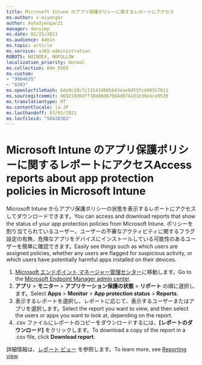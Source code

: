 ```yaml
---
title: Microsoft Intune のアプリ保護ポリシーに関するレポートにアクセス
ms.author: v-aiyengar
author: AshaIyengar21
manager: dansimp
ms.date: 02/25/2021
ms.audience: Admin
ms.topic: article
ms.service: o365-administration
ROBOTS: NOINDEX, NOFOLLOW
localization_priority: Normal
ms.collection: Adm_O365
ms.custom:
- "9004635"
- "8383"
ms.openlocfilehash: 6de9c28c7c13141d86b643eae8d53fcd40317011
ms.sourcegitcommit: 969219d6dff18d86d679d4d8741d1e39e4ce9539
ms.translationtype: HT
ms.contentlocale: ja-JP
ms.lasthandoff: 03/03/2021
ms.locfileid: "50428363"
---
```

# <a name="access-reports-about-app-protection-policies-in-microsoft-intune"></a><span data-ttu-id="24a09-102">Microsoft Intune のアプリ保護ポリシーに関するレポートにアクセス</span><span class="sxs-lookup"><span data-stu-id="24a09-102">Access reports about app protection policies in Microsoft Intune</span></span>

<span data-ttu-id="24a09-103">Microsoft Intune からアプリ保護ポリシーの状態を表示するレポートにアクセスしてダウンロードできます。</span><span class="sxs-lookup"><span data-stu-id="24a09-103">You can access and download reports that show the status of your app protection policies from Microsoft Intune.</span></span> <span data-ttu-id="24a09-104">ポリシーを割り当てられているユーザー、ユーザーの不審なアクティビティに関するフラグ設定の有無、危険なアプリをデバイスにインストールしている可能性のあるユーザーを簡単に確認できます。</span><span class="sxs-lookup"><span data-stu-id="24a09-104">Easily see things such as which users are assigned policies, whether any users are flagged for suspicious activity, or which users have potentially harmful apps installed on their devices.</span></span>

1. <span data-ttu-id="24a09-105">[Microsoft エンドポイント マネージャー管理センター](https://go.microsoft.com/fwlink/?linkid=2109431)に移動します。</span><span class="sxs-lookup"><span data-stu-id="24a09-105">Go to the [Microsoft Endpoint Manager admin center](https://go.microsoft.com/fwlink/?linkid=2109431).</span></span>
1. <span data-ttu-id="24a09-106">**アプリ** > **モニター** > **アプリケーション保護の状態** > **リポート** の順に選択します。</span><span class="sxs-lookup"><span data-stu-id="24a09-106">Select **Apps** > **Monitor** > **App protection status** > **Reports**.</span></span>
1. <span data-ttu-id="24a09-107">表示するレポートを選択し、レポートに応じて、表示するユーザーまたはアプリを選択します。</span><span class="sxs-lookup"><span data-stu-id="24a09-107">Select the report you want to view, and then select the users or apps you want to look at, depending on the report.</span></span>
1. <span data-ttu-id="24a09-108">.csv ファイルにレポートのコピーをダウンロードするには、**[レポートのダウンロード]** をクリックします。</span><span class="sxs-lookup"><span data-stu-id="24a09-108">To download a copy of the report in a .csv file, click **Download report**.</span></span>

<span data-ttu-id="24a09-109">詳細情報は、[レポート ビュー](https://go.microsoft.com/fwlink/?linkid=2109431) を参照します。</span><span class="sxs-lookup"><span data-stu-id="24a09-109">To learn more, see [Reporting view](https://go.microsoft.com/fwlink/?linkid=2109431).</span></span>
